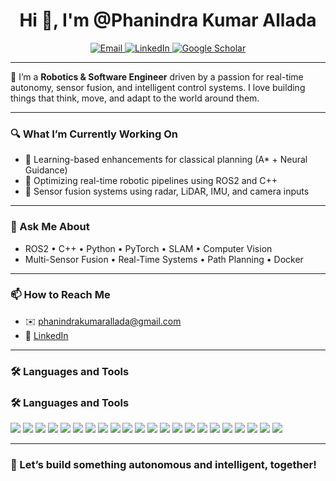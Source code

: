 <h1 align="center">Hi 👋, I'm @Phanindra Kumar Allada</h1>

<p align="center">
  <a href="mailto:phanindrakumarallada@gmail.com" target="_blank">
    <img src="https://img.shields.io/badge/Email-D14836?style=flat-square&logo=gmail&logoColor=white" alt="Email" />
  </a>
  <a href="https://www.linkedin.com/in/phanindra-kumar-allada/" target="_blank">
    <img src="https://img.shields.io/badge/LinkedIn-0077B5?style=flat-square&logo=linkedin&logoColor=white" alt="LinkedIn" />
  </a>
  <a href="https://scholar.google.com/citations?user=0Q_CsTgAAAAJ&hl=en&authuser=1" target="_blank">
    <img src="https://img.shields.io/badge/Google_Scholar-4285F4?style=flat-square&logo=google-scholar&logoColor=white" alt="Google Scholar" />
  </a>
</p>



<!--
<p align="center">
  <img src="https://komarev.com/ghpvc/?username=Phanindra-Kumar-Allada&label=Profile+Views&color=0e75b6&style=flat" alt="Phanindra-Kumar-Allada" />
</p>
-->
---

🎯 I’m a **Robotics & Software Engineer** driven by a passion for real-time autonomy, sensor fusion, and intelligent control systems. I love building things that think, move, and adapt to the world around them.

---

### 🔍 What I’m Currently Working On
- 🧭 Learning-based enhancements for classical planning (A* + Neural Guidance)
- 🎯 Optimizing real-time robotic pipelines using ROS2 and C++
- 🔧 Sensor fusion systems using radar, LiDAR, IMU, and camera inputs

---

<!--### 🌟 Featured Projects

- 🚀 **[Neural A* Path Planning](https://github.com/Phanindra-Kumar-Allada/NeuralAstar_PathPlanning)**  
  _Hybrid planner that combines A* with a learned cost function to optimize navigation in dynamic environments_

- 🏋️‍♂️ **[Real-Time Exercise Pose Estimation](https://github.com/Phanindra-Kumar-Allada/Real-Time_Motion_Tracking_for_Smarter_Workouts)**  
  _Live pose estimation and activity classification using MobileVNet for fitness feedback and motion analysis_

- 🍎 **[FruityVision](https://github.com/Phanindra-Kumar-Allada/FruityVision)**  
  _An edge-deployable fruit classifier built for smart sorting in industrial automation setups_
---
-->

### 💬 Ask Me About
- ROS2 • C++ • Python • PyTorch • SLAM • Computer Vision  
- Multi-Sensor Fusion • Real-Time Systems • Path Planning • Docker

---

### 📫 How to Reach Me
- ✉️ phanindrakumarallada@gmail.com  
- 🔗 [LinkedIn](https://www.linkedin.com/in/phanindra-kumar-allada/)  
<!-- Optional personal site if available -->
<!-- 🌐 [Portfolio](https://your-portfolio-link.com) -->

---

### 🛠️ Languages and Tools
### 🛠️ Languages and Tools

<p align="left">
  <!-- Core Languages -->
  <img src="https://img.shields.io/badge/-C++-00599C?logo=c%2B%2B&logoColor=white" />
  <img src="https://img.shields.io/badge/-Python-3776AB?logo=python&logoColor=white" />
  <img src="https://img.shields.io/badge/-Bash-4EAA25?logo=gnubash&logoColor=white" />

  <!-- Robotics Platforms -->
  <img src="https://img.shields.io/badge/-ROS2-22314E?logo=ros&logoColor=white" />
  <img src="https://img.shields.io/badge/-ROS-22314E?logo=ros&logoColor=white" />

  <!-- Perception & CV -->
  <img src="https://img.shields.io/badge/-OpenCV-5C3EE8?logo=opencv&logoColor=white" />
  <img src="https://img.shields.io/badge/-PyTorch-EE4C2C?logo=pytorch&logoColor=white" />
  <img src="https://img.shields.io/badge/-NumPy-013243?logo=numpy&logoColor=white" />
  <img src="https://img.shields.io/badge/-Matplotlib-11557C?logo=matplotlib&logoColor=white" />

  <!-- Planning & Control -->
  <img src="https://img.shields.io/badge/-A*%20Planner-4B8BBE" />
  <img src="https://img.shields.io/badge/-DBSCAN%20Clustering-FF9900" />
  <img src="https://img.shields.io/badge/-Pose%20Estimation-6C3483" />

  <!-- Embedded & Deployment -->
  <img src="https://img.shields.io/badge/-Jetson-76B900?logo=nvidia&logoColor=white" />
  <img src="https://img.shields.io/badge/-Raspberry%20Pi-C51A4A?logo=raspberrypi&logoColor=white" />
  <img src="https://img.shields.io/badge/-Pololu%20Drivers-006666" />
  <img src="https://img.shields.io/badge/-QT-41CD52?logo=qt&logoColor=white" />

  <!-- Tools -->
  <img src="https://img.shields.io/badge/-Git-F05032?logo=git&logoColor=white" />
  <img src="https://img.shields.io/badge/-Docker-2496ED?logo=docker&logoColor=white" />
  <img src="https://img.shields.io/badge/-GitHub%20Actions-2088FF?logo=github-actions&logoColor=white" />
  <img src="https://img.shields.io/badge/-VS%20Code-007ACC?logo=visual-studio-code&logoColor=white" />

  <!-- OS & Shell -->
  <img src="https://img.shields.io/badge/-Ubuntu-E95420?logo=ubuntu&logoColor=white" />
  <img src="https://img.shields.io/badge/-Linux-FCC624?logo=linux&logoColor=black" />
</p>

<!--
<p align="left">
  <img src="https://img.shields.io/badge/-C++-00599C?logo=c%2B%2B&logoColor=white" />
  <img src="https://img.shields.io/badge/-Python-3776AB?logo=python&logoColor=white" />
  <img src="https://img.shields.io/badge/-ROS2-22314E?logo=ros&logoColor=white" />
  <img src="https://img.shields.io/badge/-PyTorch-EE4C2C?logo=pytorch&logoColor=white" />
  <img src="https://img.shields.io/badge/-OpenCV-5C3EE8?logo=opencv&logoColor=white" />
  <img src="https://img.shields.io/badge/-Docker-2496ED?logo=docker&logoColor=white" />
  <img src="https://img.shields.io/badge/-Jetson-76B900?logo=nvidia&logoColor=white" />
  <img src="https://img.shields.io/badge/-GitHub_Actions-2088FF?logo=github-actions&logoColor=white" />
</p>

---

### 🏆 GitHub Stats

<p align="center">
  <img src="https://github-readme-stats.vercel.app/api?username=Phanindra-Kumar-Allada&show_icons=true&theme=tokyonight" />
  <img src="https://github-readme-stats.vercel.app/api/top-langs/?username=Phanindra-Kumar-Allada&layout=compact&theme=tokyonight" />
</p>
-->
---
### 🚀 Let’s build something autonomous and intelligent, together!
